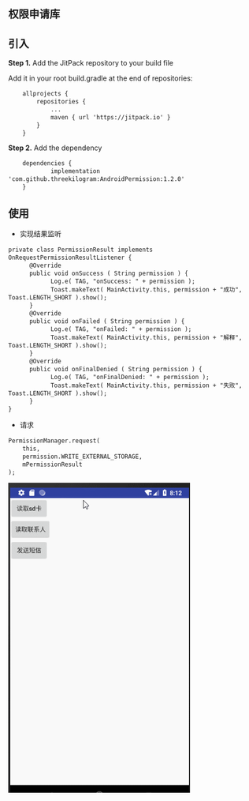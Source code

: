 ## 权限申请库

## 引入

**Step 1.** Add the JitPack repository to your build file

Add it in your root build.gradle at the end of repositories:

```
	allprojects {
		repositories {
			...
			maven { url 'https://jitpack.io' }
		}
	}
```

**Step 2.** Add the dependency



```
	dependencies {
	        implementation 'com.github.threekilogram:AndroidPermission:1.2.0'
	}
```

## 使用

* 实现结果监听

```
private class PermissionResult implements OnRequestPermissionResultListener {
      @Override
      public void onSuccess ( String permission ) {
            Log.e( TAG, "onSuccess: " + permission );
            Toast.makeText( MainActivity.this, permission + "成功", Toast.LENGTH_SHORT ).show();
      }
      @Override
      public void onFailed ( String permission ) {
            Log.e( TAG, "onFailed: " + permission );
            Toast.makeText( MainActivity.this, permission + "解释", Toast.LENGTH_SHORT ).show();
      }
      @Override
      public void onFinalDenied ( String permission ) {
            Log.e( TAG, "onFinalDenied: " + permission );
            Toast.makeText( MainActivity.this, permission + "失败", Toast.LENGTH_SHORT ).show();
      }
}
```

* 请求

```
PermissionManager.request(
    this,
    permission.WRITE_EXTERNAL_STORAGE,
    mPermissionResult
);
```

![](img/pic00.gif)